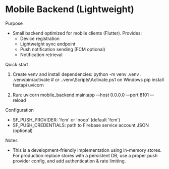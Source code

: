 # Mobile Backend (Lightweight)

Purpose
- Small backend optimized for mobile clients (Flutter). Provides:
  - Device registration
  - Lightweight sync endpoint
  - Push notification sending (FCM optional)
  - Notification retrieval

Quick start
1. Create venv and install dependencies:
   python -m venv .venv
   . .venv/bin/activate   # or .\.venv\Scripts\Activate.ps1 on Windows
   pip install fastapi uvicorn

2. Run:
   uvicorn mobile_backend.main:app --host 0.0.0.0 --port 8101 --reload

Configuration
- SF_PUSH_PROVIDER: 'fcm' or 'noop' (default 'fcm')
- SF_PUSH_CREDENTIALS: path to Firebase service account JSON (optional)

Notes
- This is a development-friendly implementation using in-memory stores. For production replace stores with a persistent DB, use a proper push provider config, and add authentication & rate limiting.
